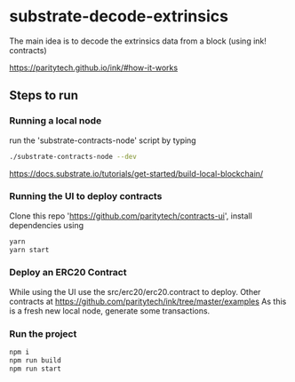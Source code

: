 # substrate-decode-extrinsics
The main idea is to decode the extrinsics data from a block (using ink! contracts)

https://paritytech.github.io/ink/#how-it-works

## Steps to run 

### Running a local node
run the 'substrate-contracts-node' script by typing 
```sh
./substrate-contracts-node --dev
```
https://docs.substrate.io/tutorials/get-started/build-local-blockchain/

### Running the UI to deploy contracts
Clone this repo 'https://github.com/paritytech/contracts-ui', install dependencies using 
```sh
yarn
yarn start
```

### Deploy an ERC20 Contract
While using the UI use the src/erc20/erc20.contract to deploy. Other contracts at https://github.com/paritytech/ink/tree/master/examples
As this is a fresh new local node, generate some transactions. 

### Run the project
```sh
npm i
npm run build
npm run start
```